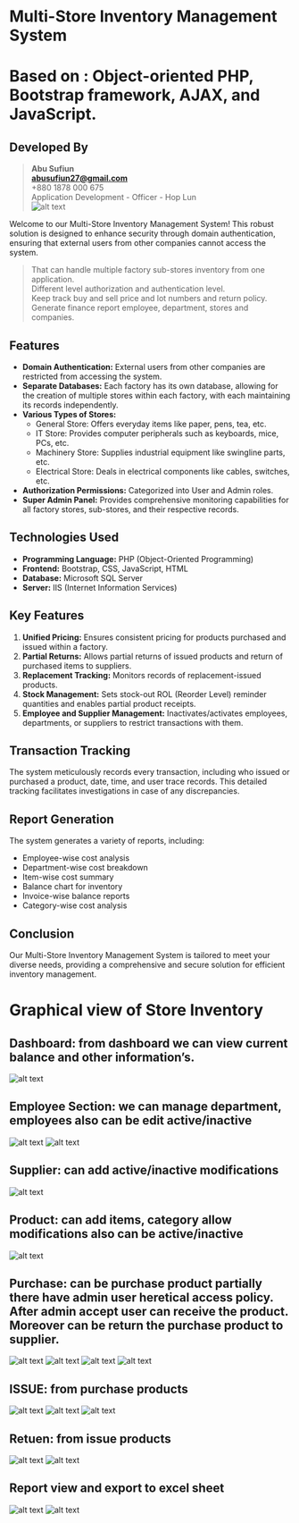 # Multi-Store Inventory Management System
# Based on : Object-oriented PHP, Bootstrap framework, AJAX, and JavaScript.<br>
## Developed By
> <b>Abu Sufiun</b><br>
> <b>abusufiun27@gmail.com</b><br>
> +880 1878 000 675<br>
> Application Development - Officer - Hop Lun <br>
![alt text](./README/1.png)

Welcome to our Multi-Store Inventory Management System! This robust solution is designed to enhance security through domain authentication, ensuring that external users from other companies cannot access the system.
>That can handle multiple factory sub-stores inventory from one application. <br>
> Different level authorization and authentication level.<br>
> Keep track buy and sell price and lot numbers and return policy.<br>
> Generate finance report employee, department, stores and companies.

## Features

- **Domain Authentication:** External users from other companies are restricted from accessing the system.
- **Separate Databases:** Each factory has its own database, allowing for the creation of multiple stores within each factory, with each maintaining its records independently.
- **Various Types of Stores:**
  - General Store: Offers everyday items like paper, pens, tea, etc.
  - IT Store: Provides computer peripherals such as keyboards, mice, PCs, etc.
  - Machinery Store: Supplies industrial equipment like swingline parts, etc.
  - Electrical Store: Deals in electrical components like cables, switches, etc.
- **Authorization Permissions:** Categorized into User and Admin roles.
- **Super Admin Panel:** Provides comprehensive monitoring capabilities for all factory stores, sub-stores, and their respective records.

## Technologies Used

- **Programming Language:** PHP (Object-Oriented Programming)
- **Frontend:** Bootstrap, CSS, JavaScript, HTML
- **Database:** Microsoft SQL Server
- **Server:** IIS (Internet Information Services)

## Key Features

1. **Unified Pricing:** Ensures consistent pricing for products purchased and issued within a factory.
2. **Partial Returns:** Allows partial returns of issued products and return of purchased items to suppliers.
3. **Replacement Tracking:** Monitors records of replacement-issued products.
4. **Stock Management:** Sets stock-out ROL (Reorder Level) reminder quantities and enables partial product receipts.
5. **Employee and Supplier Management:** Inactivates/activates employees, departments, or suppliers to restrict transactions with them.

## Transaction Tracking

The system meticulously records every transaction, including who issued or purchased a product, date, time, and user trace records. This detailed tracking facilitates investigations in case of any discrepancies.

## Report Generation

The system generates a variety of reports, including:
- Employee-wise cost analysis
- Department-wise cost breakdown
- Item-wise cost summary
- Balance chart for inventory
- Invoice-wise balance reports
- Category-wise cost analysis

## Conclusion

Our Multi-Store Inventory Management System is tailored to meet your diverse needs, providing a comprehensive and secure solution for efficient inventory management.


# Graphical view of Store Inventory
## <b>Dashboard:</b> from dashboard we can view current balance and other information’s.

![alt text](./README/basdbord.png)

## <b>Employee Section:</b> we can manage department, employees also can be edit active/inactive

![alt text](./README/employee1.png)
![alt text](./README/employee2.png)

## <b>Supplier:</b> can add active/inactive modifications
![alt text](./README/supplier1.png)

## <b>Product:</b> can add items, category allow modifications also can be active/inactive
![alt text](./README/product.png)

## <b>Purchase:</b> can be purchase product partially there have admin user heretical access policy. After admin accept user can receive the product. Moreover can be return the purchase product to supplier.
![alt text](./README/purchase1.png)
![alt text](./README/purchase2.png)
![alt text](./README/purchase3.png)
![alt text](./README/purchase4.png)

## <b>ISSUE:</b> from purchase products
![alt text](./README/issue1.png)
![alt text](./README/issue2.png)
![alt text](./README/issue3.png)

## <b>Retuen:</b> from issue products
![alt text](./README/return1.png)
![alt text](./README/return2.png)

## <b>Report view and export to excel sheet</b> 
![alt text](./README/report1.png)
![alt text](./README/report2.png)